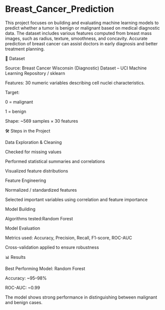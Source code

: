 # Breast_Cancer_Prediction

This project focuses on building and evaluating machine learning models to predict whether a tumor is benign or malignant based on medical diagnostic data. The dataset includes various features computed from breast mass images, such as radius, texture, smoothness, and concavity. Accurate prediction of breast cancer can assist doctors in early diagnosis and better treatment planning.

📂 Dataset

Source: Breast Cancer Wisconsin (Diagnostic) Dataset – UCI Machine Learning Repository / sklearn

Features: 30 numeric variables describing cell nuclei characteristics.

Target:

0 = malignant

1 = benign

Shape: ~569 samples × 30 features


🛠️ Steps in the Project

Data Exploration & Cleaning

Checked for missing values

Performed statistical summaries and correlations

Visualized feature distributions

Feature Engineering

Normalized / standardized features

Selected important variables using correlation and feature importance

Model Building

Algorithms tested:Random Forest

Model Evaluation

Metrics used: Accuracy, Precision, Recall, F1-score, ROC-AUC

Cross-validation applied to ensure robustness

📊 Results

Best Performing Model: Random Forest

Accuracy: ~95–98%

ROC-AUC: ~0.99

The model shows strong performance in distinguishing between malignant and benign cases.
